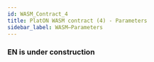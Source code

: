 ```yaml
---
id: WASM_Contract_4
title: PlatON WASM contract (4) - Parameters
sidebar_label: WASM—Parameters
---
```


### EN is under construction
